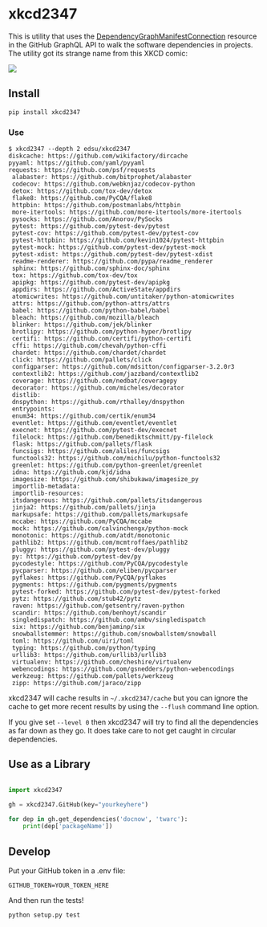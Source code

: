 # xkcd2347

This is utility that uses the [DependencyGraphManifestConnection](https://docs.github.com/en/graphql/reference/objects#dependencygraphmanifestconnection) resource in the GitHub GraphQL API to walk the software
dependencies in projects. The utility got its strange name from this XKCD comic:

<a href="https://m.xkcd.com/2347/">
  <img src="https://imgs.xkcd.com/comics/dependency.png">
</a>

## Install

    pip install xkcd2347

### Use

```
$ xkcd2347 --depth 2 edsu/xkcd2347
diskcache: https://github.com/wikifactory/dircache
pyyaml: https://github.com/yaml/pyyaml
requests: https://github.com/psf/requests
 alabaster: https://github.com/bitprophet/alabaster
 codecov: https://github.com/webknjaz/codecov-python
 detox: https://github.com/tox-dev/detox
 flake8: https://github.com/PyCQA/flake8
 httpbin: https://github.com/postmanlabs/httpbin
 more-itertools: https://github.com/more-itertools/more-itertools
 pysocks: https://github.com/Anorov/PySocks
 pytest: https://github.com/pytest-dev/pytest
 pytest-cov: https://github.com/pytest-dev/pytest-cov
 pytest-httpbin: https://github.com/kevin1024/pytest-httpbin
 pytest-mock: https://github.com/pytest-dev/pytest-mock
 pytest-xdist: https://github.com/pytest-dev/pytest-xdist
 readme-renderer: https://github.com/pypa/readme_renderer
 sphinx: https://github.com/sphinx-doc/sphinx
 tox: https://github.com/tox-dev/tox
 apipkg: https://github.com/pytest-dev/apipkg
 appdirs: https://github.com/ActiveState/appdirs
 atomicwrites: https://github.com/untitaker/python-atomicwrites
 attrs: https://github.com/python-attrs/attrs
 babel: https://github.com/python-babel/babel
 bleach: https://github.com/mozilla/bleach
 blinker: https://github.com/jek/blinker
 brotlipy: https://github.com/python-hyper/brotlipy
 certifi: https://github.com/certifi/python-certifi
 cffi: https://github.com/chevah/python-cffi
 chardet: https://github.com/chardet/chardet
 click: https://github.com/pallets/click
 configparser: https://github.com/mdsitton/configparser-3.2.0r3
 contextlib2: https://github.com/jazzband/contextlib2
 coverage: https://github.com/nedbat/coveragepy
 decorator: https://github.com/micheles/decorator
 distlib: 
 dnspython: https://github.com/rthalley/dnspython
 entrypoints: 
 enum34: https://github.com/certik/enum34
 eventlet: https://github.com/eventlet/eventlet
 execnet: https://github.com/pytest-dev/execnet
 filelock: https://github.com/benediktschmitt/py-filelock
 flask: https://github.com/pallets/flask
 funcsigs: https://github.com/aliles/funcsigs
 functools32: https://github.com/michilu/python-functools32
 greenlet: https://github.com/python-greenlet/greenlet
 idna: https://github.com/kjd/idna
 imagesize: https://github.com/shibukawa/imagesize_py
 importlib-metadata: 
 importlib-resources: 
 itsdangerous: https://github.com/pallets/itsdangerous
 jinja2: https://github.com/pallets/jinja
 markupsafe: https://github.com/pallets/markupsafe
 mccabe: https://github.com/PyCQA/mccabe
 mock: https://github.com/calvinchengx/python-mock
 monotonic: https://github.com/atdt/monotonic
 pathlib2: https://github.com/mcmtroffaes/pathlib2
 pluggy: https://github.com/pytest-dev/pluggy
 py: https://github.com/pytest-dev/py
 pycodestyle: https://github.com/PyCQA/pycodestyle
 pycparser: https://github.com/eliben/pycparser
 pyflakes: https://github.com/PyCQA/pyflakes
 pygments: https://github.com/pygments/pygments
 pytest-forked: https://github.com/pytest-dev/pytest-forked
 pytz: https://github.com/stub42/pytz
 raven: https://github.com/getsentry/raven-python
 scandir: https://github.com/benhoyt/scandir
 singledispatch: https://github.com/ambv/singledispatch
 six: https://github.com/benjaminp/six
 snowballstemmer: https://github.com/snowballstem/snowball
 toml: https://github.com/uiri/toml
 typing: https://github.com/python/typing
 urllib3: https://github.com/urllib3/urllib3
 virtualenv: https://github.com/cheshire/virtualenv
 webencodings: https://github.com/gsnedders/python-webencodings
 werkzeug: https://github.com/pallets/werkzeug
 zipp: https://github.com/jaraco/zipp
```

xkcd2347 will cache results in `~/.xkcd2347/cache` but you can ignore the cache to get more recent results by using the `--flush` command line option.

If you give set `--level 0` then xkcd2347 will try to find all the dependencies
as far down as they go. It does take care to not get caught in circular
dependencies.

## Use as a Library

```python

import xkcd2347

gh = xkcd2347.GitHub(key="yourkeyhere")

for dep in gh.get_dependencies('docnow', 'twarc'):
    print(dep['packageName'])
```

## Develop

Put your GitHub token in a .env file:

    GITHUB_TOKEN=YOUR_TOKEN_HERE

And then run the tests!

    python setup.py test
